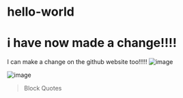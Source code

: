 # hello-world
# i have now made a change!!!!
I can make a change on the github website too!!!!!
![image](https://www.dsogaming.com/wp-content/uploads/2020/03/little-red-zombies-000a-littleredzombies-gordon.jpg)

![image](https://www.lego.com/cdn/cs/set/assets/bltc0d41e6a8249cf54/76226_alt1.png)

> Block Quotes
